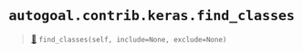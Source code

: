 # `autogoal.contrib.keras.find_classes`

> [📝](https://github.com/autogoal/autogoal/blob/master/autogoal/contrib/keras/__init__.py#L15)
> `find_classes(self, include=None, exclude=None)`

